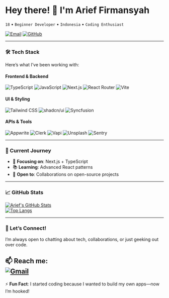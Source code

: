 # Hey there! 👋 I'm Arief Firmansyah

`18` • `Beginner Developer` • `Indonesia` • `Coding Enthusiast`

[![Email](https://img.shields.io/badge/Email-farief673%40gmail.com-red?style=flat&logo=gmail)](mailto:farief673@gmail.com)
[![GitHub](https://img.shields.io/badge/Follow%20Me-%40AriefFirmansyah-blue?style=flat&logo=github)](https://github.com/yourusername)

---

### 🛠️ Tech Stack  
Here’s what I’ve been working with:  

#### **Frontend & Backend**  
![TypeScript](https://img.shields.io/badge/-TypeScript-3178C6?style=flat&logo=typescript&logoColor=white)
![JavaScript](https://img.shields.io/badge/-JavaScript-F7DF1E?style=flat&logo=javascript&logoColor=black)
![Next.js](https://img.shields.io/badge/-Next.js-000000?style=flat&logo=next.js&logoColor=white)
![React Router](https://img.shields.io/badge/-React%20Router-CA4245?style=flat&logo=react-router&logoColor=white)
![Vite](https://img.shields.io/badge/-Vite-646CFF?style=flat&logo=vite&logoColor=white)

#### **UI & Styling**  
![Tailwind CSS](https://img.shields.io/badge/-Tailwind%20CSS-06B6D4?style=flat&logo=tailwind-css&logoColor=white)
![shadcn/ui](https://img.shields.io/badge/-shadcn/ui-000000?style=flat&logo=ui&logoColor=white)
![Syncfusion](https://img.shields.io/badge/-Syncfusion-FF4081?style=flat&logo=syncfusion&logoColor=white)

#### **APIs & Tools**  
![Appwrite](https://img.shields.io/badge/-Appwrite-F02E65?style=flat&logo=appwrite&logoColor=white)
![Clerk](https://img.shields.io/badge/-Clerk-000000?style=flat&logo=clerk&logoColor=white)
![Vapi](https://img.shields.io/badge/-Vapi-000000?style=flat&logo=vapi&logoColor=white)
![Unsplash](https://img.shields.io/badge/-Unsplash-000000?style=flat&logo=unsplash&logoColor=white)
![Sentry](https://img.shields.io/badge/-Sentry-362D59?style=flat&logo=sentry&logoColor=white)

---

### 🌱 Current Journey  
- 🎯 **Focusing on**: Next.js + TypeScript  
- 📚 **Learning**: Advanced React patterns  
- 🤝 **Open to**: Collaborations on open-source projects  

---

### 📈 GitHub Stats  
[![Arief's GitHub Stats](https://github-readme-stats.vercel.app/api?username=yourusername&show_icons=true&theme=radical)](https://github.com/yourusername)  
[![Top Langs](https://github-readme-stats.vercel.app/api/top-langs/?username=yourusername&layout=compact&theme=radical)](https://github.com/yourusername)

---

### 💬 Let’s Connect!  
I’m always open to chatting about tech, collaborations, or just geeking out over code.  

📫 **Reach me**:  
[![Gmail](https://img.shields.io/badge/Gmail-farief673%40gmail.com-D14836?style=flat&logo=gmail&logoColor=white)](mailto:farief673@gmail.com)  
---

⚡ **Fun Fact**: I started coding because I wanted to build my own apps—now I’m hooked!  
